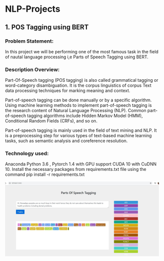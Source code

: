 # NLP-Projects
## 1. POS Tagging using BERT
### Problem Statement:
In this project we will be performing one of the most famous task in the field of nautal language processing i,e Parts of Speech Tagging using BERT.
### Description Overview:
Part-Of-Speech tagging (POS tagging) is also called grammatical tagging or word-category disambiguation. It is the corpus linguistics of corpus Text data processing techniques for marking meaning and context.

Part-of-speech tagging can be done manually or by a specific algorithm. Using machine learning methods to implement part-of-speech tagging is the research content of Natural Language Processing (NLP). Common part-of-speech tagging algorithms include Hidden Markov Model (HMM), Conditional Random Fields (CRFs), and so on.

Part-of-speech tagging is mainly used in the field of text mining and NLP. It is a preprocessing step for various types of text-based machine learning tasks, such as semantic analysis and coreference resolution.
### Technology used: 
Anaconda Python 3.6 , Pytorch 1.4 with GPU support CUDA 10 with CuDNN 10. Install the necessary packages from requirements.txt file using the command pip install -r requirements.txt

![resultimage](result.jpg)

